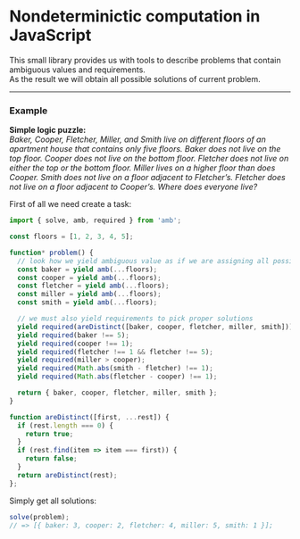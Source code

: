 # Nondeterminictic computation in JavaScript
This small library provides us with tools to describe problems that contain ambiguous values and requirements.  
As the result we will obtain all possible solutions of current problem.

***

### Example
**Simple logic puzzle:**  
_Baker, Cooper, Fletcher, Miller, and Smith live on different
floors of an apartment house that contains only five
floors. Baker does not live on the top floor. Cooper does
not live on the bottom floor. Fletcher does not live on either
the top or the bottom floor. Miller lives on a higher
floor than does Cooper. Smith does not live on a floor adjacent
to Fletcher’s. Fletcher does not live on a floor adjacent
to Cooper’s. Where does everyone live?_


First of all we need create a task:
```javascript 
import { solve, amb, required } from 'amb';

const floors = [1, 2, 3, 4, 5];

function* problem() {
  // look how we yield ambiguous value as if we are assigning all possible values to every person
  const baker = yield amb(...floors);
  const cooper = yield amb(...floors);
  const fletcher = yield amb(...floors);
  const miller = yield amb(...floors);
  const smith = yield amb(...floors);

  // we must also yield requirements to pick proper solutions
  yield required(areDistinct([baker, cooper, fletcher, miller, smith]));
  yield required(baker !== 5);
  yield required(cooper !== 1);
  yield required(fletcher !== 1 && fletcher !== 5);
  yield required(miller > cooper);
  yield required(Math.abs(smith - fletcher) !== 1);
  yield required(Math.abs(fletcher - cooper) !== 1);

  return { baker, cooper, fletcher, miller, smith };
}

function areDistinct([first, ...rest]) {
  if (rest.length === 0) {
    return true;
  }
  if (rest.find(item => item === first)) {
    return false;
  }
  return areDistinct(rest);
};
```

Simply get all solutions:
```javascript 
solve(problem);
// => [{ baker: 3, cooper: 2, fletcher: 4, miller: 5, smith: 1 }];
```
